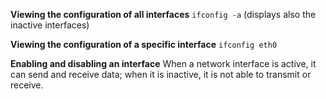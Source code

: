 

__Viewing the configuration of all interfaces__
`ifconfig -a` (displays also the inactive interfaces)


__Viewing the configuration of a specific interface__
`ifconfig eth0`

__Enabling and disabling an interface__
When a network interface is active, it can send and receive data; when it is inactive, it is not able to transmit or receive.
